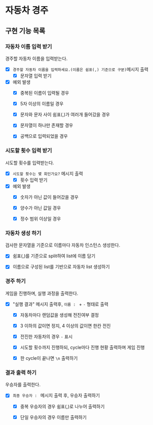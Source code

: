 # 자동차 경주

## 구현 기능 목록


### 자동차 이름 입력 받기
경주할 자동차 이름을 입력받는다.

- [x] `경주할 자동차 이름을 입력하세요.(이름은 쉼표(,) 기준으로 구분)`메시지 출력
  - [x] 문자열 입력 받기
- [x] 예외 발생
  - [x] 중복된 이름이 입력될 경우
  - [x] 5자 이상의 이름일 경우
  - [x] 문자와 문자 사이 쉼표(,)가 여러개 들어갔을 경우
  - [x] 문자열이 하나만 존재할 경우
  - [x] 공백으로 입력되었을 경우


### 시도할 횟수 입력 받기
시도할 횟수를 입력받는다.

- [x] `시도할 횟수는 몇 회인가요?` 메시지 출력
  - [x] 횟수 입력 받기
- [x] 예외 발생
  - [x] 숫자가 아닌 값이 들어갔을 경우
  - [x] 양수가 아닌 값일 경우
  - [x] 정수 범위 이상일 경우


### 자동차 생성 하기
검사한 문자열을 기준으로 이름마다 자동차 인스턴스 생성한다.

- [x] 쉼표(,)를 기준으로 split하여 list에 이름 담기
- [x] 이름으로 구성된 list를 기반으로 자동차 list 생성하기


### 경주 하기
게임을 진행하며, 실행 과정을 출력한다.

- [x] "실행 결과" 메시지 출력후, `이름 : ` + `-` 형태로 출력
  - [x] 자동차마다 랜덤값을 생성해 전진여부 결정
  - [x] 3 이하의 값이면 정지, 4 이상의 값이면 한칸 전진
  - [x] 전진한 자동차의 경우 `-` 표시
  - [x] 시도할 횟수까지 진행하되, cycle마다 진행 현황 출력하며 게임 진행
  - [x] 한 cycle이 끝나면 `\n` 출력하기


### 결과 출력 하기
우승자를 출력한다.

- [x] `최종 우승자 : ` 메시지 출력 후, 우승자 출력하기
  - [x] 중복 우승자의 경우 쉼표(,)로 나누어 출력하기
  - [x] 단일 우승자의 경우 이름만 출력하기


